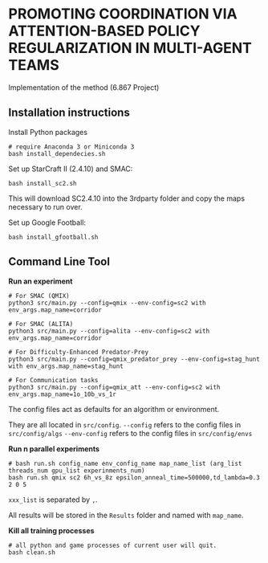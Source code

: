 
# PROMOTING COORDINATION  VIA ATTENTION-BASED POLICY REGULARIZATION IN MULTI-AGENT TEAMS

Implementation of the method (6.867 Project)

## Installation instructions

Install Python packages
```shell
# require Anaconda 3 or Miniconda 3
bash install_dependecies.sh
```

Set up StarCraft II (2.4.10) and SMAC:
```shell
bash install_sc2.sh
```

This will download SC2.4.10 into the 3rdparty folder and copy the maps necessary to run over.

Set up Google Football:
```shell
bash install_gfootball.sh
```

## Command Line Tool

**Run an experiment**

```shell
# For SMAC (QMIX)
python3 src/main.py --config=qmix --env-config=sc2 with env_args.map_name=corridor
```

```shell
# For SMAC (ALITA)
python3 src/main.py --config=alita --env-config=sc2 with env_args.map_name=corridor
```

```shell
# For Difficulty-Enhanced Predator-Prey
python3 src/main.py --config=qmix_predator_prey --env-config=stag_hunt with env_args.map_name=stag_hunt
```

```shell
# For Communication tasks
python3 src/main.py --config=qmix_att --env-config=sc2 with env_args.map_name=1o_10b_vs_1r
```



The config files act as defaults for an algorithm or environment. 

They are all located in `src/config`.
`--config` refers to the config files in `src/config/algs`
`--env-config` refers to the config files in `src/config/envs`

**Run n parallel experiments**

```shell
# bash run.sh config_name env_config_name map_name_list (arg_list threads_num gpu_list experinments_num)
bash run.sh qmix sc2 6h_vs_8z epsilon_anneal_time=500000,td_lambda=0.3 2 0 5
```

`xxx_list` is separated by `,`.

All results will be stored in the `Results` folder and named with `map_name`.

**Kill all training processes**

```shell
# all python and game processes of current user will quit.
bash clean.sh
```


